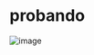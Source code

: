 # probando
![image](https://user-images.githubusercontent.com/88512479/141538140-62d4e403-d31d-4530-807d-7976b56d83cb.png)

